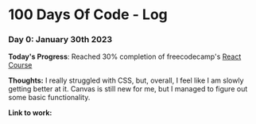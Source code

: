 # 100 Days Of Code - Log

### Day 0: January 30th 2023

**Today's Progress**: Reached 30% completion of freecodecamp's [React Course](https://www.freecodecamp.org/learn/front-end-development-libraries/#react)

**Thoughts:** I really struggled with CSS, but, overall, I feel like I am slowly getting better at it. Canvas is still new for me, but I managed to figure out some basic functionality.

**Link to work:** 

